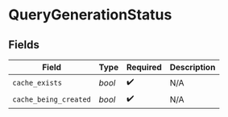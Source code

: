 # QueryGenerationStatus


## Fields

| Field                 | Type                  | Required              | Description           |
| --------------------- | --------------------- | --------------------- | --------------------- |
| `cache_exists`        | *bool*                | :heavy_check_mark:    | N/A                   |
| `cache_being_created` | *bool*                | :heavy_check_mark:    | N/A                   |